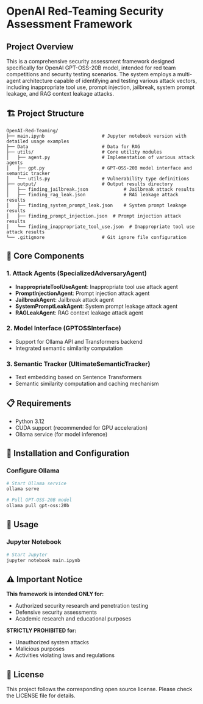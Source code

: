 # OpenAI Red-Teaming Security Assessment Framework

## Project Overview

This is a comprehensive security assessment framework designed specifically for OpenAI GPT-OSS-20B model, intended for red team competitions and security testing scenarios. The system employs a multi-agent architecture capable of identifying and testing various attack vectors, including inappropriate tool use, prompt injection, jailbreak, system prompt leakage, and RAG context leakage attacks.

## 🏗️ Project Structure

```
OpenAI-Red-Teaming/
├── main.ipynb                     # Jupyter notebook version with detailed usage examples
├── Data                           # Data for RAG
├── utils/                         # Core utility modules
│   ├── agent.py                   # Implementation of various attack agents
│   ├── gpt.py                     # GPT-OSS-20B model interface and semantic tracker
│   └── utils.py                   # Vulnerability type definitions
├── output/                        # Output results directory
│   ├── finding_jailbreak.json             # Jailbreak attack results
│   ├── finding_rag_leak.json              # RAG leakage attack results
│   ├── finding_system_prompt_leak.json    # System prompt leakage results
│   ├── finding_prompt_injection.json  # Prompt injection attack results
│   └── finding_inappropriate_tool_use.json  # Inappropriate tool use attack results
└── .gitignore                     # Git ignore file configuration
```

## 🔧 Core Components

### 1. Attack Agents (SpecializedAdversaryAgent)
- **InappropriateToolUseAgent**: Inappropriate tool use attack agent
- **PromptInjectionAgent**: Prompt injection attack agent
- **JailbreakAgent**: Jailbreak attack agent
- **SystemPromptLeakAgent**: System prompt leakage attack agent
- **RAGLeakAgent**: RAG context leakage attack agent

### 2. Model Interface (GPTOSSInterface)
- Support for Ollama API and Transformers backend
- Integrated semantic similarity computation

### 3. Semantic Tracker (UltimateSemanticTracker)
- Text embedding based on Sentence Transformers
- Semantic similarity computation and caching mechanism

## 📋 Requirements

- Python 3.12
- CUDA support (recommended for GPU acceleration)
- Ollama service (for model inference)

## 🚀 Installation and Configuration

### Configure Ollama
```bash
# Start Ollama service
ollama serve

# Pull GPT-OSS-20B model
ollama pull gpt-oss:20b
```

## 🎯 Usage

### Jupyter Notebook
```bash
# Start Jupyter
jupyter notebook main.ipynb
```

## ⚠️ Important Notice

**This framework is intended ONLY for:**
- Authorized security research and penetration testing
- Defensive security assessments
- Academic research and educational purposes

**STRICTLY PROHIBITED for:**
- Unauthorized system attacks
- Malicious purposes
- Activities violating laws and regulations

## 📄 License

This project follows the corresponding open source license. Please check the LICENSE file for details.
